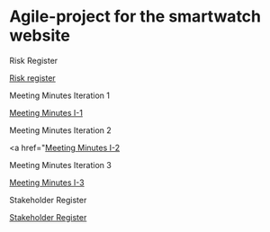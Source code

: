 # Agile-project for the smartwatch website


Risk Register 

<a href="https://github.com/ksandhu06/Agile-project/blob/main/risk_register%20week%2011.pdf">Risk register</a>

Meeting Minutes Iteration 1 

<a href="https://github.com/ksandhu06/Agile-project/blob/main/Iteration%201%20Meeting%20Minutes.pdf">Meeting Minutes I-1</a>

Meeting Minutes Iteration 2

<a href="<a href="https://github.com/ksandhu06/Agile-project/blob/main/Iteration%201%20Meeting%20Minutes.pdf">Meeting Minutes I-2</a>


Meeting Minutes Iteration 3 

<a href="https://github.com/ksandhu06/Agile-project/blob/main/risk_register%20week%2011.pdf">Meeting Minutes I-3</a>

Stakeholder Register 

<a href="https://github.com/ksandhu06/Agile-project/blob/main/Stakeholder%20register%20sample.pdf">Stakeholder Register</a>
